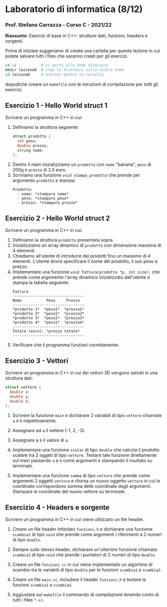 # Laboratorio di informatica (8/12)
### Prof. Stefano Carrazza - Corso C - 2021/22

**Riassunto:** Esercizi di base in C++: strutture dati, funzioni, headers e sorgenti.

Prima di iniziare suggeriamo di create una cartella per questa lezione in cui potete salvare tutti i files che saranno creati per gli esercizi.
```bash
cd ~/           # ci porta alla home directory
mkdir lezione8  # crea la directory sulla vostra home
cd lezione8     # entrate dentro la cartella
```
dopodiché creare un `makefile` con le istruzioni di compilazione per tutti gli esercizi.

## Esercizio 1 - Hello World struct 1

Scrivere un programma in C++ in cui:

1. Definiamo la struttura seguente:
    ```c++
    struct prodotto {
      int peso;
      double prezzo;
      string nome;
    };
    ```
2. Dentro il main inizializziamo un `prodotto` con `nome` "banana", `peso` di 200g
   e `prezzo` di 2.5 euro.
3. Scriviamo una funzione `void stampa_prodotto` che prende per argomento `prodotto` e stampa:
    ```
    Prodotto:
      - nome: *stampare nome*
      - peso: *stampare peso*
      - prezzo: *stampare prezzo*
    ```

## Esercizio 2 - Hello World struct 2

Scrivere un programma in C++ in cui:

1. Definiamo la struttura `prodotto` presentata sopra.
2. Inizializziamo un array dinamico di `prodotto` con dimensione massima di 4 elementi.
3. Chiediamo all'utente di introdurre dei prodotti fino un massimo di 4 elementi. L'utente dovrà specificare il nome del prodotto, il suo peso e prezzo.
4. Implementare una funzione `void fattura(prodotto *p, int size);` che prende come argomento l'array dinamico inizializzato dall'utente e stampa la tabella seguente:
    ```
    Fattura
    --------------------------------
    Nome           Peso     Prezzo
    --------------------------------
    *prodotto 1*  *peso1*  *prezzo1*
    *prodotto 2*  *peso1*  *prezzo2*
    *prodotto 3*  *peso1*  *prezzo3*
    *prodotto 4*  *peso1*  *prezzo4*
    --------------------------------
    Totale (euro): *prezzo totale*
    --------------------------------
    ```
5. Verificare che il programma funzioni correttamente.

## Esercizio 3 - Vettori

Scrivere un programma in C++ in cui dei vettori 3D vengono salvati in una struttura dati:
```c++
struct vettore {
  double x;
  double y;
  double z;
};
```

1. Scrivere la funzione `main` e dichiarare 2 variabili di tipo `vettore` chiamate `a` e `b` rispettivamente.

3. Assegnare ad `a` il vettore (-1, 2, -3).

4. Assegnare a `b` il valore di `a`.

5. Implementare una funzione `scalar` di tipo `double` che calcola il prodotto scalare tra 2 oggeti di tipo `vettore`. Testare tale funzione direttamente sul main passando `a` e `b` come argomenti e stampando il risultato su terminale.

8. Implementare una funzione `somma` di tipo `vettore` che prende come argomenti 2 oggetti `vettore` e ritorna un nuovo oggetto `vettore` in cui le coordinate corrispondono somma delle coordinate degli argomenti. Stampare le coordinate del nuovo vettore su terminale.

## Esercizio 4 - Headers e sorgente

Scrivere un programma in C++ in cui viene utilizzato un file header.

1. Creare un file header intitolato `funzioni.h` e dichiarare una funzione `scambia1` di tipo `void` che prende come argomenti i riferimenti a 2 numeri di tipo `double`.

2. Sempre sullo stesso header, dichiarare un'ulteriore funzione chiamata `scambia2` di tipo `void` che prende i puntatori di 2 numeri di tipo `double`.

3. Creare un file `funzioni.cc` in cui viene implementato un algoritmo di scambio tra le variabili di tipo `double` per le funzioni `scambia1` e `scambia2`.

4. Creare un file `main.cc`, includere il header `funzioni.h` e testare le funzioni `scambia1` e `scambia2`.

5. Aggiustare sul `makefile` il commando di compilazione tenendo conto di tutti i files `*.cc`.
